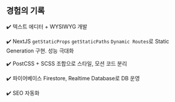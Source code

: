 ## 경험의 기록

✔️ 텍스트 에디터 + WYSIWYG 개발

✔️ NextJS `getStaticProps` `getStaticPaths` `Dynamic Routes`로 Static Generation 구현. 성능 극대화

✔️ PostCSS + SCSS 조합으로 스타일, 모션 코드 분리

✔️ 파이어베이스 Firestore, Realtime Database로 DB 운영

✔️ SEO 자동화
